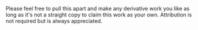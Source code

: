 Please feel free to pull this apart and make any derivative work you like as long as it's not a straight copy to claim this work as your own. Attribution is not required but is always appreciated.